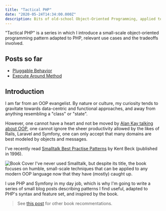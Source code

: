 ```yaml
---
title: "Tactical PHP"
date: "2020-05-24T14:34:00.000Z"
description: Bits of old-school Object-Oriented Programming, applied to PHP
---
```


"Tactical PHP" is a series in which I introduce a small-scale object-oriented programming pattern adapted to PHP, relevant use cases and the tradeoffs involved.

## Posts so far

* [Pluggable Behavior](/tactical-php/pluggable-behavior)
* [Execute Around Method](/tactical-php/execute-around-method)

## Introduction

I am far from an OOP evangelist. By nature or culture, my curiosity tends to gravitate towards data-centric and functional approaches, and away from anything resembling a "class" or "state".  

However, one cannot have a heart and not be moved by [Alan Kay talking about OOP](https://www.youtube.com/watch?v=NdSD07U5uBs), one cannot ignore the sheer productivity allowed by the likes of Rails, Laravel and Symfony, one can only accept that many domains are best modeled by objects and messages.

I've recently read [Smalltalk Best Practise Patterns](https://www.oreilly.com/library/view/smalltalk-best-practice/9780132852098/) by Kent Beck (published in 1996).  

![Book Cover](/smalltalk-best-practise-patterns.jpeg)
I've never used Smalltalk, but despite its title, the book focuses on humble, small-scale techniques that can be applied to any modern OOP language now that they have (mostly) caught up.

I use PHP and Symfony in my day job, which is why I'm going to write a series of small blog posts describing patterns I find useful, adapted to PHP's syntax and feature set, and inspired by the book.

> See [this post](/learning-resources/) for other book recommentations.